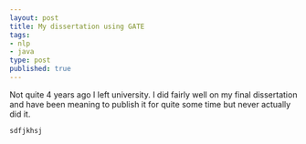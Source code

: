 ```yaml
---
layout: post
title: My dissertation using GATE
tags:
- nlp
- java
type: post
published: true
---
```


Not quite 4 years ago I left university. I did fairly well on my final
dissertation and have been meaning to publish it for quite some time but
never actually did it.

```bash
sdfjkhsj
```

